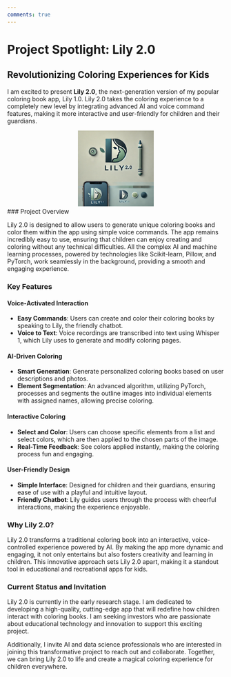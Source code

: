 ```yaml
---
comments: true
---
```

# Project Spotlight: Lily 2.0
## Revolutionizing Coloring Experiences for Kids

I am excited to present **Lily 2.0**, the next-generation version of my popular coloring book app, Lily 1.0. Lily 2.0 takes the coloring experience to a completely new level by integrating advanced AI and voice command features, making it more interactive and user-friendly for children and their guardians.

<div style="text-align: center;">
    <img src="images/lily_2_0_mobile.webp" alt="lily_2_0_mobile" width="35%">
</div>
### Project Overview

Lily 2.0 is designed to allow users to generate unique coloring books and color them within the app using simple voice commands. The app remains incredibly easy to use, ensuring that children can enjoy creating and coloring without any technical difficulties. All the complex AI and machine learning processes, powered by technologies like Scikit-learn, Pillow, and PyTorch, work seamlessly in the background, providing a smooth and engaging experience.

### Key Features

#### Voice-Activated Interaction

- **Easy Commands**: Users can create and color their coloring books by speaking to Lily, the friendly chatbot.
- **Voice to Text**: Voice recordings are transcribed into text using Whisper 1, which Lily uses to generate and modify coloring pages.

#### AI-Driven Coloring

- **Smart Generation**: Generate personalized coloring books based on user descriptions and photos.
- **Element Segmentation**: An advanced algorithm, utilizing PyTorch, processes and segments the outline images into individual elements with assigned names, allowing precise coloring.

#### Interactive Coloring

- **Select and Color**: Users can choose specific elements from a list and select colors, which are then applied to the chosen parts of the image.
- **Real-Time Feedback**: See colors applied instantly, making the coloring process fun and engaging.

#### User-Friendly Design

- **Simple Interface**: Designed for children and their guardians, ensuring ease of use with a playful and intuitive layout.
- **Friendly Chatbot**: Lily guides users through the process with cheerful interactions, making the experience enjoyable.

### Why Lily 2.0?

Lily 2.0 transforms a traditional coloring book into an interactive, voice-controlled experience powered by AI. By making the app more dynamic and engaging, it not only entertains but also fosters creativity and learning in children. This innovative approach sets Lily 2.0 apart, making it a standout tool in educational and recreational apps for kids.

### Current Status and Invitation

Lily 2.0 is currently in the early research stage. I am dedicated to developing a high-quality, cutting-edge app that will redefine how children interact with coloring books. I am seeking investors who are passionate about educational technology and innovation to support this exciting project.

Additionally, I invite AI and data science professionals who are interested in joining this transformative project to reach out and collaborate. Together, we can bring Lily 2.0 to life and create a magical coloring experience for children everywhere.
